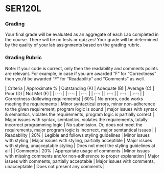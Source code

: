 # SER120L
 
### Grading
Your final grade will be evaluated as an aggregate of each Lab completed in the course. There will be no tests or quizzes! Your grade will be determined by the quality of your lab assignments based on the grading rubric. 

### Grading Rubric
Note: If your code is correct, only then the readability and comments points are relevant. For example, in case if you are awarded “F” for “Correctness” then you’d be awarded “F” for “Readability” and “Comments” as well.

| Criteria | Approximate % | Outstanding (A) | Adequate (B) | Average (C) | Poor (D) | Not Met (F) |
| :--: | | :--: | | :--: | | :--: | | :--: | | :--: | | :--: |
| Correctness (following requirements) | 60% | No errors, code works meeting the requirements | Minor syntactical errors, minor non-adherence to the given requirement, program logic is sound | major issues with syntax & semantics, violates the requirements, program logic is partially correct | Major issues with syntax, semtantics, violates the requirements, totally incorrect programming logic | No submission. Or, does not meet the requirements, major program logic is incorrect, major semtantical issues |
| Readability | 20% | Legible and follows styling guidelines | Minor issues with styling | Major issues with styling, partially acceptible | Major issues with styling, unacceptable styling | Does not meet the styling guidelines at all |
| Comments | 20% | Appropriate usage of comments | Minor issues with missing comments and/or non-adherence to proper explanation | Major issues with comments, partially acceptable | Major issues with comments, unacceptable | Does not present any comments |